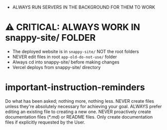 - ALWAYS RUN SERVERS IN THE BACKGROUND FOR THEM TO WORK

# ⚠️ CRITICAL: ALWAYS WORK IN snappy-site/ FOLDER
- The deployed website is in `snappy-site/` NOT the root folders
- NEVER edit files in root `app-old-do-not-use/` folder
- Always cd into snappy-site/ before making changes
- Vercel deploys from snappy-site/ directory

# important-instruction-reminders
Do what has been asked; nothing more, nothing less.
NEVER create files unless they're absolutely necessary for achieving your goal.
ALWAYS prefer editing an existing file to creating a new one.
NEVER proactively create documentation files (*.md) or README files. Only create documentation files if explicitly requested by the User.